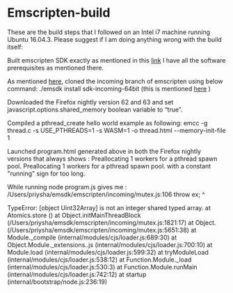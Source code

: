 # Emscripten-build
These are the build steps that I followed on an Intel i7 machine running Ubuntu 16.04.3. Please suggest if I am doing anything wrong with the build itself:

Built emscripten SDK exactly as mentioned in this [link](https://kripken.github.io/emscripten-site/docs/getting_started/downloads.html) I have all the software prerequisites as mentioned there.

As mentioned [here](https://github.com/kripken/emscripten/wiki/Pthreads-with-WebAssembly), cloned the incoming branch of emscripten using below command:
./emsdk install sdk-incoming-64bit (this is mentioned [here](https://kripken.github.io/emscripten-site/docs/tools_reference/emsdk.html) )

Downloaded the Firefox nightly version 62 and 63 and set javascript.options.shared_memory boolean variable to “true”.

Compiled a pthread_create hello world example as following:
emcc -g thread.c -s USE_PTHREADS=1 -s WASM=1 -o thread.html --memory-init-file 1

Launched program.html generated above in both the Firefox nightly versions that always shows :
Preallocating 1 workers for a pthread spawn pool.
Preallocating 1 workers for a pthread spawn pool.
with a constant "running" sign for too long.

While running node program.js gives me :
/Users/priysha/emsdk/emscripten/incoming/mutex.js:106
  throw ex;
  ^

  TypeError: [object Uint32Array] is not an integer shared typed array.
  at Atomics.store ()
  at Object.initMainThreadBlock (/Users/priysha/emsdk/emscripten/incoming/mutex.js:1821:17)
  at Object. (/Users/priysha/emsdk/emscripten/incoming/mutex.js:5651:38)
  at Module._compile (internal/modules/cjs/loader.js:689:30)
  at Object.Module._extensions..js (internal/modules/cjs/loader.js:700:10)
  at Module.load (internal/modules/cjs/loader.js:599:32)
  at tryModuleLoad (internal/modules/cjs/loader.js:538:12)
  at Function.Module._load (internal/modules/cjs/loader.js:530:3)
  at Function.Module.runMain (internal/modules/cjs/loader.js:742:12)
  at startup (internal/bootstrap/node.js:236:19)

